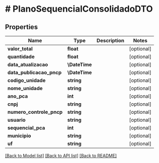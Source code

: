 # # PlanoSequencialConsolidadoDTO

## Properties

Name | Type | Description | Notes
------------ | ------------- | ------------- | -------------
**valor_total** | **float** |  | [optional]
**quantidade** | **float** |  | [optional]
**data_atualizacao** | **\DateTime** |  | [optional]
**data_publicacao_pncp** | **\DateTime** |  | [optional]
**codigo_unidade** | **string** |  | [optional]
**nome_unidade** | **string** |  | [optional]
**ano_pca** | **int** |  | [optional]
**cnpj** | **string** |  | [optional]
**numero_controle_pncp** | **string** |  | [optional]
**usuario** | **string** |  | [optional]
**sequencial_pca** | **int** |  | [optional]
**municipio** | **string** |  | [optional]
**uf** | **string** |  | [optional]

[[Back to Model list]](../../README.md#models) [[Back to API list]](../../README.md#endpoints) [[Back to README]](../../README.md)

